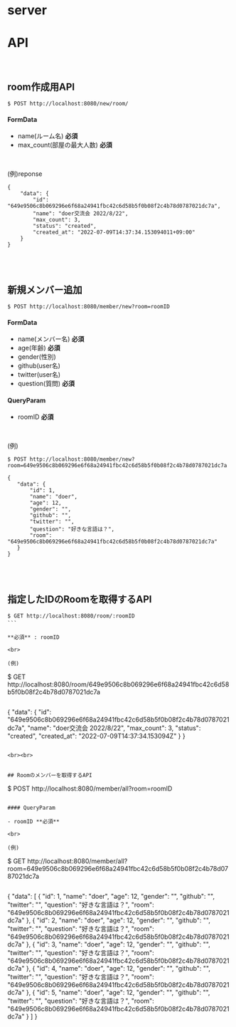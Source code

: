 # server

# API

<br>

## room作成用API

```
$ POST http://localhost:8080/new/room/
```

#### FormData

- name(ルーム名) **必須**
- max_count(部屋の最大人数) **必須**

<br>

(例)reponse
```
{
    "data": {
        "id": "649e9506c8b069296e6f68a24941fbc42c6d58b5f0b08f2c4b78d0787021dc7a",
        "name": "doer交流会 2022/8/22",
        "max_count": 3,
        "status": "created",
        "created_at": "2022-07-09T14:37:34.153094011+09:00"
    }
}
```

<br><br>


## 新規メンバー追加

```
$ POST http://localhost:8080/member/new?room=roomID
```


#### FormData

- name(メンバー名) **必須**
- age(年齢) **必須**
- gender(性別)
- github(user名)
- twitter(user名)
- question(質問) **必須**


#### QueryParam

- roomID **必須**

<br>

(例)
```
$ POST http://localhost:8080/member/new?room=649e9506c8b069296e6f68a24941fbc42c6d58b5f0b08f2c4b78d0787021dc7a
```

 ```
{
    "data": {
        "id": 1,
        "name": "doer",
        "age": 12,
        "gender": "",
        "github": "",
        "twitter": "",
        "question": "好きな言語は？",
        "room": "649e9506c8b069296e6f68a24941fbc42c6d58b5f0b08f2c4b78d0787021dc7a"
    }
}
```

<br><br>


## 指定したIDのRoomを取得するAPI

```
$ GET http://localhost:8080/room/:roomID
```　

**必須** : roomID

<br>

(例)
```
$ GET http://localhost:8080/room/649e9506c8b069296e6f68a24941fbc42c6d58b5f0b08f2c4b78d0787021dc7a
```

```
{
    "data": {
        "id": "649e9506c8b069296e6f68a24941fbc42c6d58b5f0b08f2c4b78d0787021dc7a",
        "name": "doer交流会 2022/8/22",
        "max_count": 3,
        "status": "created",
        "created_at": "2022-07-09T14:37:34.153094Z"
    }
}
```

<br><br>


## Roomのメンバーを取得するAPI

```
$ POST http://localhost:8080/member/all?room=roomID
```

#### QueryParam

- roomID **必須**

<br>

(例)
```
$ GET http://localhost:8080/member/all?room=649e9506c8b069296e6f68a24941fbc42c6d58b5f0b08f2c4b78d0787021dc7a
```

```
{
    "data": [
        {
            "id": 1,
            "name": "doer",
            "age": 12,
            "gender": "",
            "github": "",
            "twitter": "",
            "question": "好きな言語は？",
            "room": "649e9506c8b069296e6f68a24941fbc42c6d58b5f0b08f2c4b78d0787021dc7a"
        },
        {
            "id": 2,
            "name": "doer",
            "age": 12,
            "gender": "",
            "github": "",
            "twitter": "",
            "question": "好きな言語は？",
            "room": "649e9506c8b069296e6f68a24941fbc42c6d58b5f0b08f2c4b78d0787021dc7a"
        },
        {
            "id": 3,
            "name": "doer",
            "age": 12,
            "gender": "",
            "github": "",
            "twitter": "",
            "question": "好きな言語は？",
            "room": "649e9506c8b069296e6f68a24941fbc42c6d58b5f0b08f2c4b78d0787021dc7a"
        },
        {
            "id": 4,
            "name": "doer",
            "age": 12,
            "gender": "",
            "github": "",
            "twitter": "",
            "question": "好きな言語は？",
            "room": "649e9506c8b069296e6f68a24941fbc42c6d58b5f0b08f2c4b78d0787021dc7a"
        },
        {
            "id": 5,
            "name": "doer",
            "age": 12,
            "gender": "",
            "github": "",
            "twitter": "",
            "question": "好きな言語は？",
            "room": "649e9506c8b069296e6f68a24941fbc42c6d58b5f0b08f2c4b78d0787021dc7a"
        }
    ]
}
```
